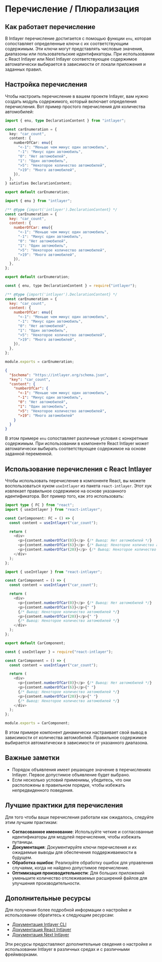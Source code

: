 # Перечисление / Плюрализация

## Как работает перечисление

В Intlayer перечисление достигается с помощью функции `enu`, которая сопоставляет определенные ключи с их соответствующим содержимым. Эти ключи могут представлять числовые значения, диапазоны или пользовательские идентификаторы. При использовании с React Intlayer или Next Intlayer соответствующее содержимое автоматически выбирается в зависимости от локали приложения и заданных правил.

## Настройка перечисления

Чтобы настроить перечисление в вашем проекте Intlayer, вам нужно создать модуль содержимого, который включает определения перечисления. Вот пример простого перечисления для количества автомобилей:

```typescript fileName="**/*.content.ts" contentDeclarationFormat="typescript"
import { enu, type DeclarationContent } from "intlayer";

const carEnumeration = {
  key: "car_count",
  content: {
    numberOfCar: enu({
      "<-1": "Меньше чем минус один автомобиль",
      "-1": "Минус один автомобиль",
      "0": "Нет автомобилей",
      "1": "Один автомобиль",
      ">5": "Некоторое количество автомобилей",
      ">19": "Много автомобилей",
    }),
  },
} satisfies DeclarationContent;

export default carEnumeration;
```

```javascript fileName="**/*.content.mjs" contentDeclarationFormat="esm"
import { enu } from "intlayer";

/** @type {import('intlayer').DeclarationContent} */
const carEnumeration = {
  key: "car_count",
  content: {
    numberOfCar: enu({
      "<-1": "Меньше чем минус один автомобиль",
      "-1": "Минус один автомобиль",
      "0": "Нет автомобилей",
      "1": "Один автомобиль",
      ">5": "Некоторое количество автомобилей",
      ">19": "Много автомобилей",
    }),
  },
};

export default carEnumeration;
```

```javascript fileName="**/*.content.cjs" contentDeclarationFormat="commonjs"
const { enu, type DeclarationContent } = require("intlayer");

/** @type {import('intlayer').DeclarationContent} */
const carEnumeration = {
  key: "car_count",
  content: {
    numberOfCar: enu({
      "<-1": "Меньше чем минус один автомобиль",
      "-1": "Минус один автомобиль",
      "0": "Нет автомобилей",
      "1": "Один автомобиль",
      ">5": "Некоторое количество автомобилей",
      ">19": "Много автомобилей",
    }),
  },
};

module.exports = carEnumeration;
```

```json fileName="**/*.content.json" contentDeclarationFormat="json"
{
  "$schema": "https://intlayer.org/schema.json",
  "key": "car_count",
  "content": {
    "numberOfCar": {
      "<-1": "Меньше чем минус один автомобиль",
      "-1": "Минус один автомобиль",
      "0": "Нет автомобилей",
      "1": "Один автомобиль",
      ">5": "Некоторое количество автомобилей",
      ">19": "Много автомобилей"
    }
  }
}
```

В этом примере `enu` сопоставляет различные условия с конкретным содержимым. При использовании в компоненте React Intlayer может автоматически выбирать соответствующее содержимое на основе заданной переменной.

## Использование перечисления с React Intlayer

Чтобы использовать перечисление в компоненте React, вы можете воспользоваться хуком `useIntlayer` из пакета `react-intlayer`. Этот хук извлекает правильное содержимое на основе указанного идентификатора. Вот пример того, как это использовать:

```typescript fileName="**/*.tsx" codeFormat="typescript"
import type { FC } from "react";
import { useIntlayer } from "react-intlayer";

const CarComponent: FC = () => {
  const content = useIntlayer("car_count");

  return (
    <div>
      <p>{content.numberOfCar(0)}</p> {/* Вывод: Нет автомобилей */}
      <p>{content.numberOfCar(6)}</p> {/* Вывод: Некоторое количество автомобилей */}
      <p>{content.numberOfCar(20)}</p> {/* Вывод: Некоторое количество автомобилей */}
    </div>
  );
};
```

```javascript fileName="**/*.mjx" codeFormat="esm"
import { useIntlayer } from "react-intlayer";

const CarComponent = () => {
  const content = useIntlayer("car_count");

  return (
    <div>
      <p>{content.numberOfCar(0)}</p> {/* Вывод: Нет автомобилей */}
      <p>{content.numberOfCar(6)}</p>{" "}
      {/* Вывод: Некоторое количество автомобилей */}
      <p>{content.numberOfCar(20)}</p>{" "}
      {/* Вывод: Некоторое количество автомобилей */}
    </div>
  );
};

export default CarComponent;
```

```javascript fileName="**/*.cjs" codeFormat="commonjs"
const { useIntlayer } = require("react-intlayer");

const CarComponent = () => {
  const content = useIntlayer("car_count");

  return (
    <div>
      <p>{content.numberOfCar(0)}</p> {/* Вывод: Нет автомобилей */}
      <p>{content.numberOfCar(6)}</p>{" "}
      {/* Вывод: Некоторое количество автомобилей */}
      <p>{content.numberOfCar(20)}</p>{" "}
      {/* Вывод: Некоторое количество автомобилей */}
    </div>
  );
};

module.exports = CarComponent;
```

В этом примере компонент динамически настраивает свой вывод в зависимости от количества автомобилей. Правильное содержимое выбирается автоматически в зависимости от указанного диапазона.

## Важные заметки

- Порядок объявления имеет решающее значение в перечислениях Intlayer. Первое допустимое объявление будет выбрано.
- Если несколько условий применимы, убедитесь, что они расположены в правильном порядке, чтобы избежать непредвиденного поведения.

## Лучшие практики для перечисления

Для того чтобы ваши перечисления работали как ожидалось, следуйте этим лучшим практикам:

- **Согласованное именование**: Используйте четкие и согласованные идентификаторы для модулей перечисления, чтобы избежать путаницы.
- **Документация**: Документируйте ключи перечисления и их ожидаемые выводы для обеспечения поддерживаемости в будущем.
- **Обработка ошибок**: Реализуйте обработку ошибок для управления случаями, когда не найдено допустимое перечисление.
- **Оптимизация производительности**: Для больших приложений уменьшите количество отслеживаемых расширений файлов для улучшения производительности.

## Дополнительные ресурсы

Для получения более подробной информации о настройке и использовании обратитесь к следующим ресурсам:

- [Документация Intlayer CLI](https://github.com/aymericzip/intlayer/blob/main/docs/ru/intlayer_cli.md)
- [Документация React Intlayer](https://github.com/aymericzip/intlayer/blob/main/docs/ru/intlayer_with_create_react_app.md)
- [Документация Next Intlayer](https://github.com/aymericzip/intlayer/blob/main/docs/ru/intlayer_with_nextjs_15.md)

Эти ресурсы предоставляют дополнительные сведения о настройке и использовании Intlayer в различных средах и с различными фреймворками.
